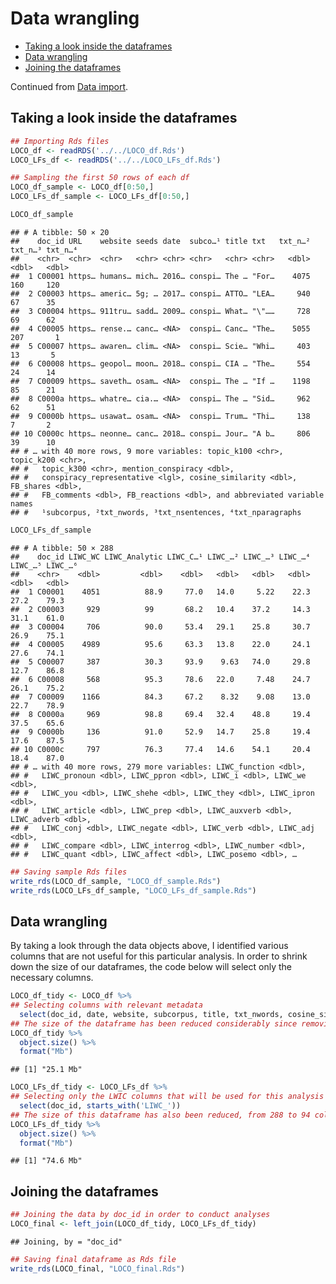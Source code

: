 Data wrangling
================

-   <a href="#taking-a-look-inside-the-dataframes"
    id="toc-taking-a-look-inside-the-dataframes">Taking a look inside the
    dataframes</a>
-   <a href="#data-wrangling" id="toc-data-wrangling">Data wrangling</a>
-   <a href="#joining-the-dataframes"
    id="toc-joining-the-dataframes">Joining the dataframes</a>

Continued from [Data import](data_import.md).

## Taking a look inside the dataframes

``` r
## Importing Rds files
LOCO_df <- readRDS('../../LOCO_df.Rds')
LOCO_LFs_df <- readRDS('../../LOCO_LFs_df.Rds')
```

``` r
## Sampling the first 50 rows of each df
LOCO_df_sample <- LOCO_df[0:50,]
LOCO_LFs_df_sample <- LOCO_LFs_df[0:50,]
```

``` r
LOCO_df_sample
```

    ## # A tibble: 50 × 20
    ##    doc_id URL    website seeds date  subco…¹ title txt   txt_n…² txt_n…³ txt_n…⁴
    ##    <chr>  <chr>  <chr>   <chr> <chr> <chr>   <chr> <chr>   <dbl>   <dbl>   <dbl>
    ##  1 C00001 https… humans… mich… 2016… conspi… The … "For…    4075     160     120
    ##  2 C00003 https… americ… 5g; … 2017… conspi… ATTO… "LEA…     940      67      35
    ##  3 C00004 https… 911tru… sadd… 2009… conspi… What… "\"……     728      69      62
    ##  4 C00005 https… rense.… canc… <NA>  conspi… Canc… "The…    5055     207       1
    ##  5 C00007 https… awaren… clim… <NA>  conspi… Scie… "Whi…     403      13       5
    ##  6 C00008 https… geopol… moon… 2018… conspi… CIA … "The…     554      24      14
    ##  7 C00009 https… saveth… osam… <NA>  conspi… The … "If …    1198      85      21
    ##  8 C0000a https… whatre… cia.… <NA>  conspi… The … "Sid…     962      62      51
    ##  9 C0000b https… usawat… osam… <NA>  conspi… Trum… "Thi…     138       7       2
    ## 10 C0000c https… neonne… canc… 2018… conspi… Jour… "A b…     806      39      10
    ## # … with 40 more rows, 9 more variables: topic_k100 <chr>, topic_k200 <chr>,
    ## #   topic_k300 <chr>, mention_conspiracy <dbl>,
    ## #   conspiracy_representative <lgl>, cosine_similarity <dbl>, FB_shares <dbl>,
    ## #   FB_comments <dbl>, FB_reactions <dbl>, and abbreviated variable names
    ## #   ¹​subcorpus, ²​txt_nwords, ³​txt_nsentences, ⁴​txt_nparagraphs

``` r
LOCO_LFs_df_sample
```

    ## # A tibble: 50 × 288
    ##    doc_id LIWC_WC LIWC_Analytic LIWC_C…¹ LIWC_…² LIWC_…³ LIWC_…⁴ LIWC_…⁵ LIWC_…⁶
    ##    <chr>    <dbl>         <dbl>    <dbl>   <dbl>   <dbl>   <dbl>   <dbl>   <dbl>
    ##  1 C00001    4051          88.9     77.0   14.0     5.22    22.3    27.2    79.3
    ##  2 C00003     929          99       68.2   10.4    37.2     14.3    31.1    61.0
    ##  3 C00004     706          90.0     53.4   29.1    25.8     30.7    26.9    75.1
    ##  4 C00005    4989          95.6     63.3   13.8    22.0     24.1    27.6    74.1
    ##  5 C00007     387          30.3     93.9    9.63   74.0     29.8    12.7    86.8
    ##  6 C00008     568          95.3     78.6   22.0     7.48    24.7    26.1    75.2
    ##  7 C00009    1166          84.3     67.2    8.32    9.08    13.0    22.7    78.9
    ##  8 C0000a     969          98.8     69.4   32.4    48.8     19.4    37.5    65.6
    ##  9 C0000b     136          91.0     52.9   14.7    25.8     19.4    17.6    87.5
    ## 10 C0000c     797          76.3     77.4   14.6    54.1     20.4    18.4    87.0
    ## # … with 40 more rows, 279 more variables: LIWC_function <dbl>,
    ## #   LIWC_pronoun <dbl>, LIWC_ppron <dbl>, LIWC_i <dbl>, LIWC_we <dbl>,
    ## #   LIWC_you <dbl>, LIWC_shehe <dbl>, LIWC_they <dbl>, LIWC_ipron <dbl>,
    ## #   LIWC_article <dbl>, LIWC_prep <dbl>, LIWC_auxverb <dbl>, LIWC_adverb <dbl>,
    ## #   LIWC_conj <dbl>, LIWC_negate <dbl>, LIWC_verb <dbl>, LIWC_adj <dbl>,
    ## #   LIWC_compare <dbl>, LIWC_interrog <dbl>, LIWC_number <dbl>,
    ## #   LIWC_quant <dbl>, LIWC_affect <dbl>, LIWC_posemo <dbl>, …

``` r
## Saving sample Rds files
write_rds(LOCO_df_sample, "LOCO_df_sample.Rds")
write_rds(LOCO_LFs_df_sample, "LOCO_LFs_df_sample.Rds")
```

## Data wrangling

By taking a look through the data objects above, I identified various
columns that are not useful for this particular analysis. In order to
shrink down the size of our dataframes, the code below will select only
the necessary columns.

``` r
LOCO_df_tidy <- LOCO_df %>% 
## Selecting columns with relevant metadata
  select(doc_id, date, website, subcorpus, title, txt_nwords, cosine_similarity, starts_with('FB_'))
## The size of the dataframe has been reduced considerably since removing the bulk of the data (such as raw text of each doc)
LOCO_df_tidy %>% 
  object.size() %>% 
  format("Mb")
```

    ## [1] "25.1 Mb"

``` r
LOCO_LFs_df_tidy <- LOCO_LFs_df %>% 
## Selecting only the LWIC columns that will be used for this analysis
  select(doc_id, starts_with('LIWC_'))
## The size of this dataframe has also been reduced, from 288 to 94 columns 
LOCO_LFs_df_tidy %>% 
  object.size() %>% 
  format("Mb")
```

    ## [1] "74.6 Mb"

## Joining the dataframes

``` r
## Joining the data by doc_id in order to conduct analyses
LOCO_final <- left_join(LOCO_df_tidy, LOCO_LFs_df_tidy)
```

    ## Joining, by = "doc_id"

``` r
## Saving final dataframe as Rds file
write_rds(LOCO_final, "LOCO_final.Rds")
```
